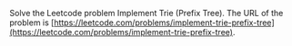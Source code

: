 Solve the Leetcode problem Implement Trie (Prefix Tree).
The URL of the problem is [https://leetcode.com/problems/implement-trie-prefix-tree](https://leetcode.com/problems/implement-trie-prefix-tree).
